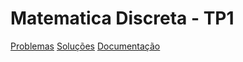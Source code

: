 # Matematica Discreta - TP1

[Problemas](./Problemas/ProblemasTP.pdf)
[Soluções](./Soluções)
[Documentação](doc.pdf)
